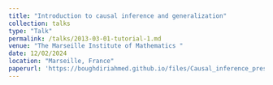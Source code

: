 ```yaml
---
title: "Introduction to causal inference and generalization"
collection: talks
type: "Talk"
permalink: /talks/2013-03-01-tutorial-1.md
venue: "The Marseille Institute of Mathematics "
date: 12/02/2024
location: "Marseille, France"
paperurl: 'https://boughdiriahmed.github.io/files/Causal_inference_pres.pdf'
---
```

